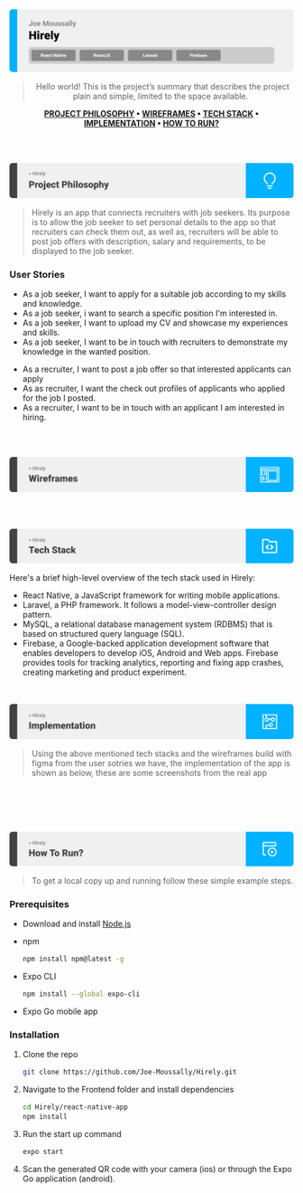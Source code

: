 <img src="./readme/title1.svg"/>

<div align="center">

> Hello world! This is the project’s summary that describes the project plain and simple, limited to the space available.  

**[PROJECT PHILOSOPHY](https://github.com/julescript/well_app#-project-philosophy) • [WIREFRAMES](https://github.com/julescript/well_app#-wireframes) • [TECH STACK](https://github.com/julescript/well_app#-tech-stack) • [IMPLEMENTATION](https://github.com/julescript/well_app#-impplementation) • [HOW TO RUN?](https://github.com/julescript/well_app#-how-to-run)**

</div>

<br><br>


<img src="./readme/title2.svg"/>

>Hirely is an app that connects recruiters with job seekers. Its purpose is to allow the job seeker to set personal details to the app so that recruiters can check them out, as well as, recruiters will be able to post job offers with description, salary and requirements, to be displayed to the job seeker.
> 
### User Stories
- As a job seeker, I want to apply for a suitable job according to my skills and knowledge.
- As a job seeker, i want to search a specific position I'm interested in.
- As a job seeker, I want to upload my CV and showcase my experiences and skills.
- As a job seeker,  I want to be in touch with recruiters to demonstrate my knowledge in the wanted position.
>
- As a recruiter, I want to post a job offer so that interested applicants can apply
- As as recruiter, I want the check out profiles of applicants who applied for the job I posted.
- As a recruiter, I want to be in touch with an applicant I am interested in hiring.

<br><br>

<img src="./readme/title3.svg"/>

<!-- > The below screenshots show some aspects of the design that was planned before on paper, then moved to Figma app for the fine details.


| Login/Sign up  | Home/Freelancers in category  |
| -----------| -----|
| <img src="./readme/figma1.png"/> |<img src="./readme/figma2.png"/>|

| Freelancer profile/Add review  | My profile/Edit work profile  |
| -----------------| -----|
|  <img src="./readme/figma3.png"/>|<img src="./readme/figma4.png"/>  | -->


<br><br>

<img src="./readme/title4.svg"/>

Here's a brief high-level overview of the tech stack used in Hirely:

- React Native, a JavaScript framework for writing mobile applications.
- Laravel, a PHP framework. It follows a model-view-controller design pattern.
- MySQL, a relational database management system (RDBMS) that is based on structured query language (SQL).
- Firebase, a Google-backed application development software that enables developers to develop iOS, Android and Web apps. Firebase provides tools for tracking analytics, reporting and fixing app crashes, creating marketing and product experiment.



<br><br>
<img src="./readme/title5.svg"/>

> Using the above mentioned tech stacks and the wireframes build with figma from the user sotries we have, the implementation of the app is shown as below, these are some screenshots from the real app

<!-- | Sign up screen | Home screen |Search  |
|----------|-----------|-----------|
|<img src="./readme/sccreenshot2.png"  />  | <img src="./readme/sccreenshot3.png"  /> |<img src="./readme/sccreenshot11.png"/>  | -->



<!-- | Filter by maximum rate and distance| Freelancer profile | Whatsapp redirection|
| ------------|----------|----------|
|<img src="./readme/sccreenshot12.png" /> |<img src="./readme/sccreenshot5.png" />|<img src="./readme/sccreenshot7.png" />  |  -->

<br></br>
<!-- > Here's some short gifs from the real app -->


<!-- | Register| Home | Contact |Review|
| ------------|----------|-----------|-----------|
|<img src="./readme/chrome-capture.gif" />|<img src="./readme/chrome-capture1.gif"  />  |<img src="./readme/chrome-capture2.gif"/>  |<img src="./readme/chrome-capture3.gif"/>  |

|Search |Filter |Filter |Add work profile |
|-----------|-----------|-----------|-----------|
|<img src="./readme/chrome-capture4.gif"/>  |<img src="./readme/chrome-capture5.gif"/>  |<img src="./readme/chrome-capture6.gif"/>  |<img src="./readme/chrome-capture7.gif"/>  | -->

<br><br>
<img src="./readme/title6.svg"/>


>To get a local copy up and running follow these simple example steps.

### Prerequisites

* Download and install [Node.js](https://nodejs.org/en/)

* npm
  ```sh
  npm install npm@latest -g
  ```
* Expo CLI
  ```sh
  npm install --global expo-cli
  ```
* Expo Go mobile app
 

### Installation

1. Clone the repo
   ```sh
   git clone https://github.com/Joe-Moussally/Hirely.git
2. Navigate to the Frontend folder and install dependencies
   ```sh
   cd Hirely/react-native-app
   npm install
   ```
3. Run the start up command
   ```sh
   expo start
   ```
4. Scan the generated QR code with your camera (ios) or through the Expo Go application (android).

<!-- This is an example of how to list things you need to use the software and how to install them.
* npm
  ```sh
  npm install npm@latest -g
  ```

### Installation

_Below is an example of how you can instruct your audience on installing and setting up your app. This template doesn't rely on any external dependencies or services._

1. Get a free API Key at [https://example.com](https://example.com)
2. Clone the repo
   ```sh
   git clone https://github.com/your_username_/Project-Name.git
   ```
3. Install NPM packages
   ```sh
   npm install
   ```
4. Enter your API in `config.js`
   ```js
   const API_KEY = 'ENTER YOUR API';
   ```
 -->
